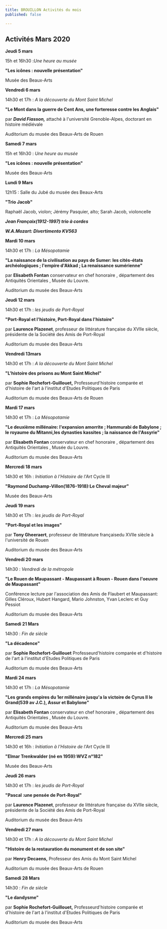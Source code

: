 ```yaml
---
title: BROUILLON Activités du mois
published: false

---
```

## Activités Mars 2020

**Jeudi 5 mars**  

  
15h et 16h30 :_Une heure au musée_  

  
**"Les icônes : nouvelle présentation"**  

  
Musée des Beaux-Arts  

**Vendredi 6 mars**  

  
14h30 et 17h : _A la découverte du Mont Saint Michel_  

  
**"Le Mont dans la guerre de Cent Ans, une forteresse contre les Anglais"**  

  
par **_David Fiasson,_** attaché à l'université Grenoble-Alpes, doctorant en histoire médiévale  

 Auditorium du musée des Beaux-Arts de Rouen  

**Samedi 7 mars**  

  
15h et 16h30 : _Une heure au musée_  

  
**"Les icônes : nouvelle présentation"**  

  
Musée des Beaux-Arts  

**Lundi 9 Mars**    

12h15 : Salle du Jubé du musée des Beaux-Arts    

**"Trio Jacob"**  

Raphaël Jacob, violon; Jérémy Pasquier, alto; Sarah Jacob, violoncelle  

**_Jean Françaix(1912-1997) trio à cordes_**  

**_W.A.Mozart: Divertimento KV563_**   

**Mardi 10 mars**

14h30 et 17h : _La Mésopotamie_  

**"La naissance de la civilisation au pays de Sumer: les cités-états archéologiques ; l'empire d'Akkad ; La renaissance sumérienne"**   

par **Elisabeth Fontan** conservateur en chef  honoraire , département des Antiquités Orientales , Musée du Louvre.

Auditorium du musée des Beaux-Arts  

**Jeudi 12 mars**   

14h30 et 17h : _les jeudis de Port-Royal_  

**"Port-Royal et l'histoire, Port-Royal dans l'histoire"**  

par **Laurence Plazenet**, professeur de littérature française du XVIIe siècle, présidente de la Société des Amis de Port-Royal  

Auditorium du musée des Beaux-Arts    

**Vendredi 13mars**  

  
14h30 et 17h : _A la découverte du Mont Saint Michel_  

  
**"L'histoire des prisons au Mont Saint Michel"**  

  
par **Sophie Rochefort-Guillouet,** Professeurd'histoire comparée et d'histoire de l'art à l'institut d'Etudes Politiques de Paris    

 Auditorium du musée des Beaux-Arts de Rouen   

 **Mardi 17 mars**  

14h30 et 17h : _La Mésopotamie_

**"Le deuxième millénaire: l'expansion amorrite ; Hammurabi de Babylone ; le royaume du Mitanni,les dynasties kassites ; la naissance de l'Assyrie"**  

par **Elisabeth Fontan** conservateur en chef  honoraire , département des Antiquités Orientales , Musée du Louvre.  

Auditorium du musée des Beaux-Arts 

**Mercredi 18 mars**  

  
14h30 et 16h : _Initiation à l'Histoire de l'Art_ Cycle III  

  
**"Raymond Duchamp-Villon(1876-1918):Le Cheval majeur"**  

  
Musée des Beaux-Arts    

**Jeudi 19 mars**  

14h30 et 17h : _les jeudis de Port-Royal_    

**"Port-Royal et les images"**  

par **Tony Gheeraert**, professeur de littérature françaisedu XVIIe siècle à l'université de Rouen  

Auditorium du musée des Beaux-Arts  

**Vendredi 20 mars**  

14h30 : _Vendredi de la métropole_  

**"Le Rouen de Maupassant - Maupassant à Rouen - Rouen dans l'oeuvre de Maupassant"**  

Conférence lecture par l'association des Amis de Flaubert et Maupassant: Gilles Cléroux, Hubert Hangard, Mario Johnston, Yvan Leclerc et Guy Pessiot  

Auditorium du musée des Beaux-Arts   

**Samedi 21 Mars**   

14h30 :  _Fin de siècle_  

**"La décadence"**   

par **Sophie Rochefort-Guillouet** Professeurd'histoire comparée et d'histoire de l'art à l'institut d'Etudes Politiques de Paris  

Auditorium du musée des Beaux-Arts    

**Mardi 24 mars**  

14h30 et 17h : _La Mésopotamie_

**"Les grands empires du 1er millénaire jusqu'a la victoire de Cyrus II le Grand(539 av J.C.), Assur et Babylone"**  

par **Elisabeth Fontan** conservateur en chef  honoraire , département des Antiquités Orientales , Musée du Louvre.  

Auditorium du musée des Beaux-Arts  

**Mercredi 25 mars**  

  
14h30 et 16h : _Initiation à l'Histoire de l'Art_ Cycle III  

  
**"Elmar Trenkwalder (né en 1959):WVZ n°182"**  

  
Musée des Beaux-Arts    

  

**Jeudi 26 mars**  

14h30 et 17h : _les jeudis de Port-Royal_   

**"Pascal :une pensée de Port-Royal"**  

par **Laurence Plazenet**, professeur de littérature française du XVIIe siècle, présidente de la Société des Amis de Port-Royal  

Auditorium du musée des Beaux-Arts    

**Vendredi 27 mars**  

14h30 et 17h : _A la découverte du Mont Saint Michel_  

  
**"Histoire de la restauration du monument et de son site"**  

  
par **Henry Decaens,** Professeur des Amis du Mont Saint Michel    

 Auditorium du musée des Beaux-Arts de Rouen   

 **Samedi 28 Mars**   

14h30 :  _Fin de siècle_  

**"Le dandysme"**   

par **Sophie Rochefort-Guillouet,** Professeurd'histoire comparée et d'histoire de l'art à l'institut d'Etudes Politiques de Paris  

Auditorium du musée des Beaux-Arts 